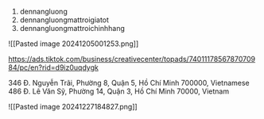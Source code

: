 1. dennangluong
2. dennangluongmattroigiatot
3. dennangluongmattroichinhhang

![[Pasted image 20241205001253.png]]

https://ads.tiktok.com/business/creativecenter/topads/7401117856787070984/pc/en?rid=d9iz0uqdygk

346 Đ. Nguyễn Trãi, Phường 8, Quận 5, Hồ Chí Minh 700000, Vietnamese
486 Đ. Lê Văn Sỹ, Phường 14, Quận 3, Hồ Chí Minh 70000, Vietnam

![[Pasted image 20241227184827.png]]